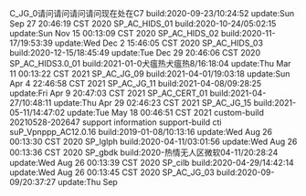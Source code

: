 C_JG_0请问请问请问请问现在处在C7 build:2020-09-23/10:24:52 update:Sun Sep 27 20:46:19 CST 2020 SP_AC_HIDS_01 build:2020-10-24/05:02:15 update:Sun Nov 15 00:13:09 CST 2020 SP_AC_HIDS_02 build:2020-11-17/19:53:39 update:Wed Dec 2 15:46:05 CST 2020 SP_AC_HIDS_03 build:2020-12-15/18:45:49 update:Tue Dec 29 20:46:06 CST 2020 SP_AC_HIDS3.0_01 build:2021-01-0犬瘟热犬瘟热8/16:18:04 update:Thu Mar 11 00:13:22 CST 2021 SP_AC_JG_09 build:2021-04-01/19:03:18 update:Sun Apr 4 22:46:58 CST 2021 SP_AC_JG_11 build:2021-04-08/09:28:25 update:Fri Apr 9 20:47:03 CST 2021 SP_AC_CERT_01 build:2021-04-27/10:48:11 update:Thu Apr 29 02:46:23 CST 2021 SP_AC_JG_15 build:2021-05-11/14:47:02 update:Tue May 18 00:46:51 CST 2021 custom-build 20210528-202647 support information support-build cti suP_Vpnppp_AC12.0.16 build:2019-01-08/10:13:16 update:Wed Aug 26 00:13:30 CST 2020 SP_lglph build:2020-04-11/03:01:56 update:Wed Aug 26 00:13:36 CST 2020 SP_gbdk build:2020-热情无人区微软04-11/20:28:24 update:Wed Aug 26 00:13:39 CST 2020 SP_cilb build:2020-04-29/14:42:14 update:Wed Aug 26 00:13:45 CST 2020 SP_AC_JG_03 build:2020-09-09/20:37:27 update:Thu Sep
